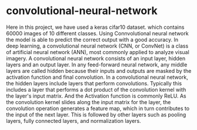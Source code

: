 # convolutional-neural-network

Here in this project, we have used a keras cifar10 dataset. which contains 60000 images of 10 different classes. Using Connvolutional neural network the model is able to predict the correct output with a good accuracy.
In deep learning, a convolutional neural network (CNN, or ConvNet) is a class of artificial neural network (ANN), most commonly applied to analyze visual imagery.
A convolutional neural network consists of an input layer, hidden layers and an output layer. In any feed-forward neural network, any middle layers are called hidden because their inputs and outputs are masked by the activation function and final convolution. In a convolutional neural network, the hidden layers include layers that perform convolutions. Typically this includes a layer that performs a dot product of the convolution kernel with the layer's input matrix. 
And the Activation function is commonly ReLU. As the convolution kernel slides along the input matrix for the layer, the convolution operation generates a feature map, which in turn contributes to the input of the next layer. This is followed by other layers such as pooling layers, fully connected layers, and normalization layers.
